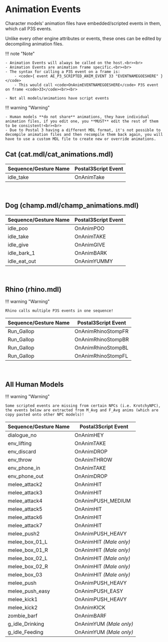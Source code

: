# Animation Events
Character models' animation files have embedded/scripted events in them, which call P3S events.

Unlike every other engine attributes or events, these ones can be edited by decompiling animation files.

!!! note "Note"

    - Animation Events will always be called on the host.<br><br>
    - Animation Events are animation frame specific.<br><br>
    - The syntax for calling a P3S event on a frame is: 
	    - <code>{ event AE_P3_SCRIPTED_ANIM_EVENT 33 "EVENTNAMEGOESHERE" }</code>
        - This would call <code>OnAnimEVENTNAMEGOESHERE</code> P3S event on frame <code>33</code><br><br>
	
    - Not all models/animations have script events

!!! warning "Warning"

    - Human models **do not share** animations, they have individual animation files, if you edit one, you **MUST** edit the rest of them to be consistent!<br><br>
    - Due to Postal 3 having a different MDL format, it's not possible to decompile animation files and then recompile them back again, you will have to use a custom MDL file to create new or override animations.

## Cat (cat.mdl/cat_animations.mdl)

| Sequence/Gesture Name | Postal3Script Event |
|-----------------------|---------------------|
| idle_take				| OnAnimTake		  |

<br>

## Dog (champ.mdl/champ_animations.mdl)

| Sequence/Gesture Name | Postal3Script Event |
|-----------------------|---------------------|
| idle_poo				| OnAnimPOO		 	  |
| idle_take				| OnAnimTAKE		  |
| idle_give				| OnAnimGIVE		  |
| idle_bark_1			| OnAnimBARK		  |
| idle_eat_out			| OnAnimYUMMY		  |

<br>

## Rhino (rhino.mdl)

!!! warning "Warning"

    Rhino calls multiple P3S events in one sequence!

| Sequence/Gesture Name | Postal3Script Event |
|-----------------------|---------------------|
| Run_Gallop			| OnAnimRhinoStompFR  |
| Run_Gallop  			| OnAnimRhinoStompBR  |
| Run_Gallop			| OnAnimRhinoStompBL  |
| Run_Gallop			| OnAnimRhinoStompFL  |

<br>

## All Human Models

!!! warning "Warning"

    Some scripted events are missing from certain NPCs (i.e. KrotchyNPC), the events below are extracted from M_Avg and F_Avg anims (which are copy pasted onto other NPC models)!

| Sequence/Gesture Name | Postal3Script Event 		|
|-----------------------|---------------------------|
|dialogue_no			| OnAnimHEY                 |
|env_lifting			| OnAnimTAKE                |
|env_discard			| OnAnimDROP                |
|env_throw				| OnAnimTHROW               |
|env_phone_in			| OnAnimTAKE                |
|env_phone_out			| OnAnimDROP                |
|melee_attack2			| OnAnimHIT                 |
|melee_attack3			| OnAnimHIT                 |
|melee_attack4			| OnAnimPUSH_MEDIUM         |
|melee_attack5			| OnAnimHIT                 |
|melee_attack6			| OnAnimHIT                 |
|melee_attack7			| OnAnimHIT                 |
|melee_push2			| OnAnimPUSH_HEAVY          |
|melee_box_01_L			| OnAnimHIT *(Male only)*   |
|melee_box_01_R			| OnAnimHIT *(Male only)*   |
|melee_box_02_L			| OnAnimHIT *(Male only)*   |
|melee_box_02_R			| OnAnimHIT *(Male only)*   |
|melee_box_03			| OnAnimHIT *(Male only)*   |
|melee_push				| OnAnimPUSH_HEAVY          |
|melee_push_easy		| OnAnimPUSH_EASY           |
|melee_kick1			| OnAnimPUSH_HEAVY          |
|melee_kick2			| OnAnimKICK                |
|zombie_barf			| OnAnimBARF                |
|g_idle_Drinking		| OnAnimYUM *(Male only)*   |
|g_idle_Feeding			| OnAnimYUM *(Male only)*   |

<br>
